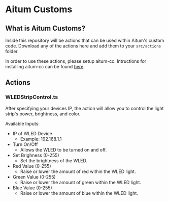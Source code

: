 # Aitum Customs

## What is Aitum Customs?
Inside this repository will be actions that can be used within Aitum's custom code. Download any of the actions here and add them to your `src/actions` folder.

In order to use these actions, please setup aitum-cc. Intructions for installing aitum-cc can be found [here](https://github.com/Aitum/aitum-cc).

## Actions
### WLEDStripControl.ts
After specifying your devices IP, the action will allow you to control the light strip's power, brightness, and color.

Available Inputs:

- IP of WLED Device
    - Example: 192.168.1.1
- Turn On/Off
    - Allows the WLED to be turned on and off.
- Set Brighness (0-255)
    - Set the brightness of the WLED.
- Red Value (0-255)
    - Raise or lower the amount of red within the WLED light.
- Green Value (0-255)
    - Raise or lower the amount of green within the WLED light.
- Blue Value (0-255)
    - Raise or lower the amount of blue within the WLED light.
